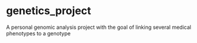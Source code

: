 # genetics_project
A personal genomic analysis project with the goal of linking several medical phenotypes to a genotype
